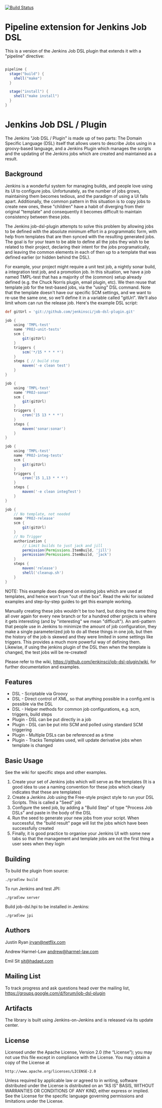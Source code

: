 [![Build Status](https://jenkins.ci.cloudbees.com/job/plugins/job/job-dsl-plugin/badge/icon)](https://jenkins.ci.cloudbees.com/job/plugins/job/job-dsl-plugin/)

Pipeline extension for Jenkins Job DSL
======================================

This is a version of the Jenkins Job DSL plugin that extends it with a "pipeline" directive:

```groovy

pipeline {
  stage("build") {
    shell("make")
  }

  stage("install") {
    shell("make install")
  }
}
```

Jenkins Job DSL / Plugin
========================

The Jenkins "Job DSL / Plugin" is made up of two parts: The Domain Specific Language (DSL) itself that allows users to
describe Jobs using in a groovy-based language, and a Jenkins Plugin which manages the scripts and the updating of the
Jenkins jobs which are created and maintained as a result.

Background
----------
Jenkins is a wonderful system for managing builds, and people love using its UI to configure jobs.  Unfortunately, as
the number of jobs grows, maintaining them becomes tedious, and the paradigm of using a UI falls apart. Additionally,
the common pattern in this situation is to copy jobs to create new ones, these "children" have a habit of
diverging from their original "template" and consequently it becomes difficult to maintain consistency between these jobs.

The Jenkins job-dsl-plugin attempts to solve this problem by allowing jobs to be defined with the absolute minimum
effort in a programmatic form, with help from templates that are then synced with the resulting generated jobs.  The goal
is for your team to be able to define all the jobs they wish to be related to their project, declaring their intent
for the jobs programatically, and leaving the common elements in each of then up to a template that was defined earlier
(or hidden behind the DSL).

For example, your project might require a unit test job, a nightly sonar build, a integration test job, and a promotion
job.  In this situation, we have a job named TMPL-test that has a majority of the (common) setup already defined (e.g.
the Chuck Norris plugin, email plugin, etc). We then reuse that template job for the test-based jobs, via the "using"
DSL command. Note that the template doesn't have our specific SCM settings, and we want to re-use the same one, so we'll
define it in a variable called "gitUrl".  We'll also limit whom can run the release job.  Here's the example DSL script:

```groovy
def gitUrl = 'git://github.com/jenkinsci/job-dsl-plugin.git'

job {
    using 'TMPL-test'
    name 'PROJ-unit-tests'
    scm {
        git(gitUrl)
    }
    triggers {
        scm('*/15 * * * *')
    }
    steps { // build step
        maven('-e clean test')
    }
}

job {
    using 'TMPL-test'
    name 'PROJ-sonar'
    scm {
        git(gitUrl)
    }
    triggers {
        cron('15 13 * * *')
    }
    steps {
        maven('sonar:sonar')
    }
}

job {
    using 'TMPL-test'
    name 'PROJ-integ-tests'
    scm {
        git(gitUrl)
    }
    triggers {
        cron('15 1,13 * * *')
    }
    steps {
        maven('-e clean integTest')
    }
}

job {
    // No template, not needed
    name 'PROJ-release'
    scm {
        git(gitUrl)
    }
    // No Trigger
    authorization { 
        // Limit builds to just jack and jill
        permission(Permissions.ItemBuild, 'jill')
        permission(Permissions.ItemBuild, 'jack')
    }
    steps { 
        maven('release')
        shell('cleanup.sh')
    }
}
```

NOTE: This example does depend on existing jobs which are used at templates, and hence won't run "out of the box". Read 
the wiki for isolated examples and step-by-step guides to get this example working.

Manually creating these jobs wouldn't be too hard, but doing the same thing all over again for every new branch or for
a hundred other projects is where it gets interesting (and by "interesting" we mean "difficult"). An anti-pattern that 
people use in Jenkins to minimize the amount of job configuration, they make a single parameterized job to do all these 
things in one job, but then the history of the job is skewed and they were limited in some settings like triggers. This
provides a much more powerful way of defining them. Likewise, if using the jenkins plugin of the DSL then when the 
template is changed, the test jobs will be re-created! 

Please refer to the wiki, https://github.com/jenkinsci/job-dsl-plugin/wiki, for further documentation and examples.

Features
--------
* DSL - Scriptable via Groovy
* DSL - Direct control of XML, so that anything possible in a config.xml is possible via the DSL
* DSL - Helper methods for common job configurations, e.g. scm, triggers, build steps
* Plugin - DSL can be put directly in a job
* Plugin - DSL can be put into SCM and polled using standard SCM triggering
* Plugin - Multiple DSLs can be referenced as a time
* Plugin - Tracks Templates used, will update derivative jobs when template is changed

Basic Usage
-----
See the wiki for specific steps and other examples.

1. Create your set of Jenkins jobs which will serve as the templates (It is a good idea to use a naming convention for
these jobs which clearly indicates that these are templates)
2. Create a Jenkins Job using the Free-style project style to run your DSL Scripts. This is called a "Seed" job
3. Configure the seed job, by adding a "Build Step" of type "Process Job DSLs" and paste in the body of the DSL
4. Run the seed to generate your new jobs from your script. When successful, the "build result" page will list the jobs
which have been successfully created
5. Finally, it is good practice to organise your Jenkins UI with some new tabs so that the management and template
jobs are not the first thing a user sees when they login

Building
--------
To build the plugin from source:

    ./gradlew build

To run Jenkins and test JPI:

    ./gradlew server

Build job-dsl.hpi to be installed in Jenkins:

    ./gradlew jpi

Authors
-------
Justin Ryan <jryan@netflix.com>

Andrew Harmel-Law <andrew@harmel-law.com>

Emil Sit <sit@hadapt.com>

Mailing List
------------
To track progress and ask questions head over the mailing list, https://groups.google.com/d/forum/job-dsl-plugin

Artifacts
---------
The library is built using Jenkins-on-Jenkins and is released via its update center.

License
-------
Licensed under the Apache License, Version 2.0 (the “License”); you may not use this file except in compliance with the
License. You may obtain a copy of the License at

    http://www.apache.org/licenses/LICENSE-2.0

Unless required by applicable law or agreed to in writing, software distributed under the License is distributed on an
“AS IS” BASIS, WITHOUT WARRANTIES OR CONDITIONS OF ANY KIND, either express or implied. See the License for the specific
 language governing permissions and limitations under the License.
